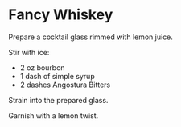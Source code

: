 # Fancy Whiskey

Prepare a cocktail glass rimmed with lemon juice.

Stir with ice:
* 2 oz bourbon
* 1 dash of simple syrup
* 2 dashes Angostura Bitters

Strain into the prepared glass.

Garnish with a lemon twist.
